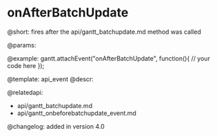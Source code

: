 onAfterBatchUpdate
=============

@short:
	fires after the api/gantt_batchupdate.md method was called

@params:

@example:
gantt.attachEvent("onAfterBatchUpdate", function(){
	// your code here
});


@template:	api_event
@descr:

@relatedapi:
- api/gantt_batchupdate.md
- api/gantt_onbeforebatchupdate_event.md

@changelog:
added in version 4.0